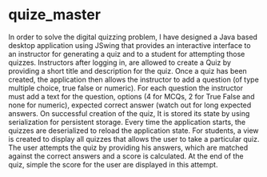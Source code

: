 # quize_master
In order to solve the digital quizzing problem, I have designed a Java based desktop application using JSwing that provides an interactive interface to an instructor for generating a quiz and to a student for attempting those quizzes.  Instructors after logging in, are allowed to create a Quiz by providing a short title and description for the quiz. Once a quiz has been created, the application then allows the instructor to add a question (of type multiple choice, true false or numeric). For each question the instructor must add a text for the question, options (4 for MCQs, 2 for True False and none for numeric), expected correct answer (watch out for long expected answers. On successful creation of the quiz, It is stored its state by using serialization for persistent storage. Every time the application starts, the quizzes are deserialized to reload the application state.  For students, a view is created to display all quizzes that allows the user to take a particular quiz. The user attempts the quiz by providing his answers, which are matched against the correct answers and a score is calculated. At the end of the quiz, simple the score for the user are displayed in this attempt.

